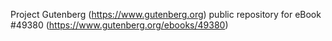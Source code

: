 Project Gutenberg (https://www.gutenberg.org) public repository for eBook #49380 (https://www.gutenberg.org/ebooks/49380)
